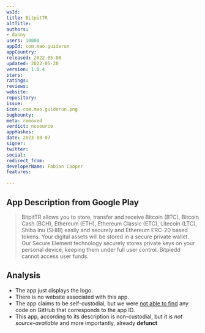 ```yaml
---
wsId: 
title: BitpitTR
altTitle: 
authors:
- danny
users: 10000
appId: com.mao.guiderun
appCountry: 
released: 2022-05-08
updated: 2022-05-20
version: 1.0.4
stars: 
ratings: 
reviews: 
website: 
repository: 
issue: 
icon: com.mao.guiderun.png
bugbounty: 
meta: removed
verdict: nosource
appHashes: 
date: 2023-08-07
signer: 
twitter: 
social: 
redirect_from: 
developerName: Fabian Cooper
features: 

---
```


## App Description from Google Play

> BitpitTR allows you to store, transfer and receive Bitcoin (BTC), Bitcoin Cash (BCH), Ethereum (ETH), Ethereum Classic (ETC), Litecoin (LTC), Shiba Inu (SHIB) easily and securely and Ethereum ERC-20 based tokens. Your digital assets will be stored in a secure private wallet. Our Secure Element technology securely stores private keys on your personal device, keeping them under full user control. Bitpiedd cannot access user funds.

## Analysis 

- The app just displays the logo. 
- There is no website associated with this app.
- The app claims to be self-custodial, but we were [not able to find](https://github.com/search?q=com.mao.guiderun&type=code) any code on GitHub that corresponds to the app ID.
- This app, according to its description is non-custodial, but it is *not source-available* and more importantly, already **defunct**
